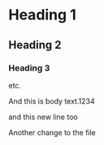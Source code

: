 # Heading 1

## Heading 2

### Heading 3

etc.

And this is body text.1234

and this new line too

Another change to the file


